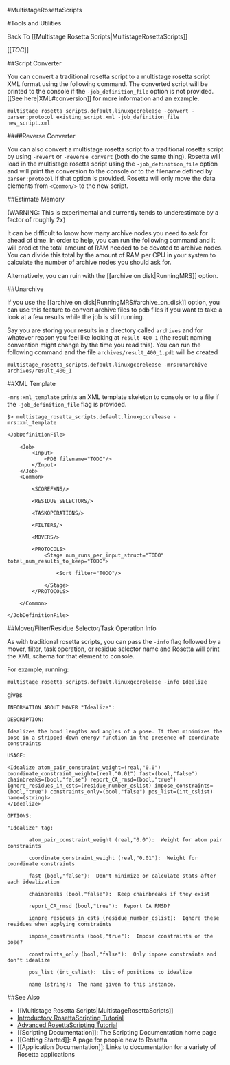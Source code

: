 #MultistageRosettaScripts

#Tools and Utilities

Back To [[Multistage Rosetta Scripts|MultistageRosettaScripts]]

[[_TOC_]]

##Script Converter

You can convert a traditional rosetta script to a multistage rosetta script XML format using the following command.
The converted script will be printed to the console if the `-job_definition_file` option is not provided.
[[See here|XML#conversion]] for more information and an example.

```
multistage_rosetta_scripts.default.linuxgccrelease -convert -parser:protocol existing_script.xml -job_definition_file new_script.xml
```

####Reverse Converter

You can also convert a multistage rosetta script to a traditional rosetta script by using
`-revert` or `-reverse_convert` (both do the same thing).
Rosetta will load in the multistage rosetta script using the `-job_definition_file` option
and will print the conversion to the console or to the filename defined by `parser:protocol`
if that option is provided.
Rosetta will only move the data elements from `<Common/>` to the new script.

##Estimate Memory

(WARNING: This is experimental and currently tends to underestimate by a factor of roughly 2x)

It can be difficult to know how many archive nodes you need to ask for ahead of time.
In order to help, you can run the following command and it will predict the total
amount of RAM needed to be devoted to archive nodes. 
You can divide this total by the amount of RAM per CPU
in your system to calculate the number of archive nodes you should ask for.

Alternatively, you can ruin with the [[archive on disk|RunningMRS]] option.

##Unarchive

If you use the [[archive on disk|RunningMRS#archive_on_disk]] option,
you can use this feature to convert archive files to pdb files
if you want to take a look at a few results while the job is still running.


Say you are storing your results in a directory called `archives`
and for whatever reason you feel like looking at `result_400_1`
(the result naming convention might change by the time you read this).
You can run the following command and the file `archives/result_400_1.pdb` will be created

```
multistage_rosetta_scripts.default.linuxgccrelease -mrs:unarchive archives/result_400_1
```

##XML Template

`-mrs:xml_template` prints an XML template skeleton to console or to a file if the `-job_definition_file` flag is provided.

```
$> multistage_rosetta_scripts.default.linuxgccrelease -mrs:xml_template

<JobDefinitionFile>

    <Job>
        <Input>
            <PDB filename="TODO"/>
        </Input>
    </Job>
    <Common>

        <SCOREFXNS/>

        <RESIDUE_SELECTORS/>

        <TASKOPERATIONS/>

        <FILTERS/>

        <MOVERS/>

        <PROTOCOLS>
            <Stage num_runs_per_input_struct="TODO" total_num_results_to_keep="TODO">

                <Sort filter="TODO"/>

            </Stage>
        </PROTOCOLS>

    </Common>

</JobDefinitionFile>
```

##Mover/Filter/Residue Selector/Task Operation Info

As with traditional rosetta scripts, you can pass the `-info` flag
followed by a mover, filter, task operation, or residue selector name and Rosetta will
print the XML schema for that element to console.

For example, running:

```
multistage_rosetta_scripts.default.linuxgccrelease -info Idealize
```

gives

```
INFORMATION ABOUT MOVER "Idealize":

DESCRIPTION:

Idealizes the bond lengths and angles of a pose. It then minimizes the pose in a stripped-down energy function in the presence of coordinate constraints

USAGE:

<Idealize atom_pair_constraint_weight=(real,"0.0") coordinate_constraint_weight=(real,"0.01") fast=(bool,"false") chainbreaks=(bool,"false") report_CA_rmsd=(bool,"true") ignore_residues_in_csts=(residue_number_cslist) impose_constraints=(bool,"true") constraints_only=(bool,"false") pos_list=(int_cslist) name=(string)>
</Idealize>

OPTIONS:

"Idealize" tag:

	   atom_pair_constraint_weight (real,"0.0"):  Weight for atom pair constraints

	   coordinate_constraint_weight (real,"0.01"):  Weight for coordinate constraints

	   fast (bool,"false"):  Don't minimize or calculate stats after each idealization

	   chainbreaks (bool,"false"):  Keep chainbreaks if they exist

	   report_CA_rmsd (bool,"true"):  Report CA RMSD?

	   ignore_residues_in_csts (residue_number_cslist):  Ignore these residues when applying constraints

	   impose_constraints (bool,"true"):  Impose constraints on the pose?

	   constraints_only (bool,"false"):  Only impose constraints and don't idealize

	   pos_list (int_cslist):  List of positions to idealize

	   name (string):  The name given to this instance.

```

##See Also

* [[Multistage Rosetta Scripts|MultistageRosettaScripts]]
* [Introductory RosettaScripting Tutorial](https://www.rosettacommons.org/demos/latest/tutorials/scripting_with_rosettascripts/scripting_with_rosettascripts)
* [Advanced RosettaScripting Tutorial](https://www.rosettacommons.org/demos/latest/tutorials/advanced_scripting_with_rosettascripts/advanced_scripting_with_rosettascripts)
* [[Scripting Documentation]]: The Scripting Documentation home page
* [[Getting Started]]: A page for people new to Rosetta
* [[Application Documentation]]: Links to documentation for a variety of Rosetta applications
